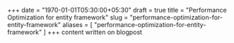 +++
date = "1970-01-01T05:30:00+05:30"
draft = true
title = "Performance Optimization for entity framework"
slug = "performance-optimization-for-entity-framework"
aliases = [
	"performance-optimization-for-entity-framework"
]
+++
content written on blogpost